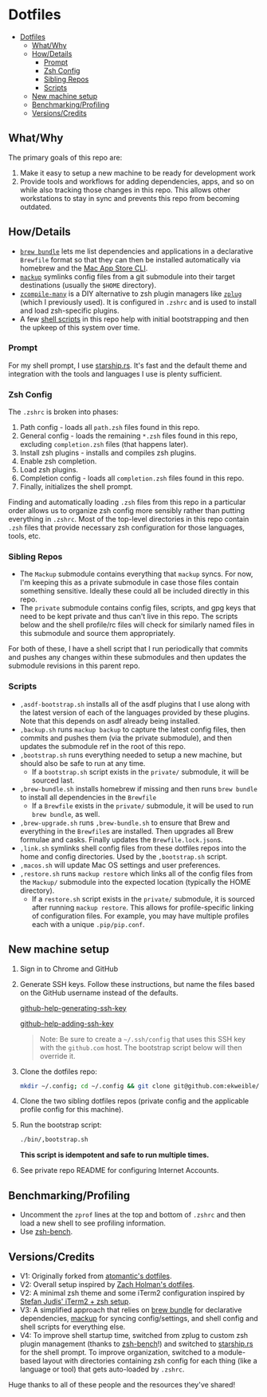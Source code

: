 # Dotfiles

- [Dotfiles](#dotfiles)
  - [What/Why](#whatwhy)
  - [How/Details](#howdetails)
    - [Prompt](#prompt)
    - [Zsh Config](#zsh-config)
    - [Sibling Repos](#sibling-repos)
    - [Scripts](#scripts)
  - [New machine setup](#new-machine-setup)
  - [Benchmarking/Profiling](#benchmarkingprofiling)
  - [Versions/Credits](#versionscredits)

## What/Why

The primary goals of this repo are:

1. Make it easy to setup a new machine to be ready for development work
2. Provide tools and workflows for adding dependencies, apps, and so on while
also tracking those changes in this repo. This allows other workstations to stay
in sync and prevents this repo from becoming outdated.

## How/Details

- [`brew bundle`][brew-bundle] lets me list dependencies and applications in a
declarative `Brewfile` format so that they can then be installed automatically
via homebrew and the [Mac App Store CLI][mas].
- [`mackup`][mackup] symlinks config files from a git submodule into their
target destinations (usually the `$HOME` directory).
- [`zcompile-many`][zcompile-many] is a DIY alternative to zsh plugin managers
like [`zplug`][zplug] (which I previously used). It is configured in `.zshrc`
and is used to install and load zsh-specific plugins.
- A few [shell scripts](#Scripts) in this repo help with initial bootstrapping
and then the upkeep of this system over time.

### Prompt

For my shell prompt, I use [starship.rs][starship]. It's fast and the default
theme and integration with the tools and languages I use is plenty sufficient.

### Zsh Config

The `.zshrc` is broken into phases:

1. Path config - loads all `path.zsh` files found in this repo.
1. General config - loads the remaining `*.zsh` files found in this repo,
excluding `completion.zsh` files (that happens later).
1. Install zsh plugins - installs and compiles zsh plugins.
1. Enable zsh completion.
1. Load zsh plugins.
1. Completion config - loads all `completion.zsh` files found in this repo.
1. Finally, initializes the shell prompt.

Finding and automatically loading `.zsh` files from this repo in a particular
order allows us to organize zsh config more sensibly rather than putting
everything in `.zshrc`. Most of the top-level directories in this repo contain
`.zsh` files that provide necessary zsh configuration for those languages,
tools, etc.

### Sibling Repos

- The `Mackup` submodule contains everything that `mackup` syncs. For now, I'm
keeping this as a private submodule in case those files contain something
sensitive. Ideally these could all be included directly in this repo.
- The `private` submodule contains config files, scripts, and gpg keys that need
to be kept private and thus can't live in this repo. The scripts below and the
shell profile/rc files will check for similarly named files in this submodule
and source them appropriately.

For both of these, I have a shell script that I run periodically that commits
and pushes any changes within these submodules and then updates the submodule
revisions in this parent repo.

### Scripts

- `,asdf-bootstrap.sh` installs all of the asdf plugins that I use along
with the latest version of each of the languages provided by these plugins. Note
that this depends on asdf already being installed.
- `,backup.sh` runs `mackup backup` to capture the latest config
files, then commits and pushes them (via the private submodule), and then
updates the submodule ref in the root of this repo.
- `,bootstrap.sh` runs everything needed to setup a new machine, but
should also be safe to run at any time.
  - If a `bootstrap.sh` script exists in the `private/` submodule, it will be
  sourced last.
- `,brew-bundle.sh` installs homebrew if missing and then runs
`brew bundle` to install all dependencies in the `Brewfile`
  - If a `Brewfile` exists in the `private/` submodule, it will be used to run
  `brew bundle`, as well.
- `,brew-upgrade.sh` runs `,brew-bundle.sh` to ensure that Brew
and everything in the `Brewfile`s are installed. Then upgrades all Brew formulae
and casks. Finally updates the `Brewfile.lock.json`s.
- `,link.sh` symlinks shell config files from these dotfiles repos into the home and config directories. Used by the `,bootstrap.sh` script.
- `,macos.sh` will update Mac OS settings and user preferences.
- `,restore.sh` runs `mackup restore` which links all of the
config files from the `Mackup/` submodule into the expected location (typically
the HOME directory).
  - If a `restore.sh` script exists in the `private/` submodule, it is
  sourced after running `mackup restore`. This allows for profile-specific
  linking of configuration files. For example, you may have multiple profiles
  each with a unique `.pip/pip.conf`.

## New machine setup

1. Sign in to Chrome and GitHub

1. Generate SSH keys. Follow these instructions, but name the files based on the
GitHub username instead of the defaults.

    [github-help-generating-ssh-key]

    [github-help-adding-ssh-key]

    > Note: Be sure to create a `~/.ssh/config` that uses this SSH key with the
    > `github.com` host. The bootstrap script below will then override it.

1. Clone the dotfiles repo:

    ```bash
    mkdir ~/.config; cd ~/.config && git clone git@github.com:ekweible/dotfiles.git && cd dotfiles
    ```

1. Clone the two sibling dotfiles repos (private config and the applicable profile config for this machine).

1. Run the bootstrap script:

    ```bash
    ./bin/,bootstrap.sh
    ```

    **This script is idempotent and safe to run multiple times.**

1. See private repo README for configuring Internet Accounts.

## Benchmarking/Profiling

- Uncomment the `zprof` lines at the top and bottom of `.zshrc` and then load a
new shell to see profiling information.
- Use [zsh-bench][zsh-bench].

## Versions/Credits

- V1: Originally forked from [atomantic's dotfiles][atomantic-dotfiles].
- V2: Overall setup inspired by [Zach Holman's dotfiles][holman-dotfiles].
- V2: A minimal zsh theme and some iTerm2 configuration inspired by
[Stefan Judis' iTerm2 + zsh setup][judas-iterm-zsh].
- V3: A simplified approach that relies on [brew bundle][brew-bundle] for
declarative dependencies, [mackup][mackup] for syncing config/settings, and
shell config and shell scripts for everything else.
- V4: To improve shell startup time, switched from zplug to custom zsh plugin
management (thanks to [zsh-bench][zsh-bench]!) and switched to
[starship.rs][starship] for the shell prompt. To improve organization, switched
to a module-based layout with directories containing zsh config for each thing
(like a language or tool) that gets auto-loaded by `.zshrc`.

Huge thanks to all of these people and the resources they've shared!

[atomantic-dotfiles]: https://github.com/atomantic/dotfiles
[brew-bundle]: https://github.com/Homebrew/homebrew-bundle
[github-help-generating-ssh-key]: https://help.github.com/articles/generating-a-new-ssh-key-and-adding-it-to-the-ssh-agent/
[github-help-adding-ssh-key]: https://help.github.com/articles/adding-a-new-ssh-key-to-your-github-account/
[holman-dotfiles]: https://github.com/holman/dotfiles
[judas-iterm-zsh]: https://www.stefanjudis.com/blog/declutter-emojify-and-prettify-your-iterm2-terminal/
[mackup]: https://github.com/lra/mackup
[mas]: https://github.com/mas-cli/mas
[p10k-fonts]: https://github.com/romkatv/powerlevel10k#manual-font-installation
[starship]: https://starship.rs/
[zcompile-many]: https://github.com/romkatv/zsh-bench/tree/master/configs/diy%2B%2B/skel
[zsh-bench]: https://github.com/romkatv/zsh-bench
[zplug]: https://github.com/zplug/zplug
